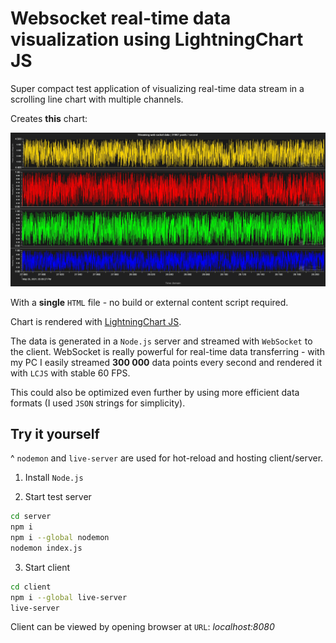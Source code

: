 # Websocket real-time data visualization using LightningChart JS

Super compact test application of visualizing real-time data stream in a scrolling line chart with multiple channels.

Creates **this** chart:

![screenshot](chart.jpg "Chart")

With a **single** `HTML` file - no build or external content script required.

Chart is rendered with [LightningChart JS](https://www.arction.com/lightningchart-js/).

The data is generated in a `Node.js` server and streamed with `WebSocket` to the client. WebSocket is really powerful for real-time data transferring - with my PC I easily streamed **300 000** data points every second and rendered it with `LCJS` with stable 60 FPS.

This could also be optimized even further by using more efficient data formats (I used `JSON` strings for simplicity).

## Try it yourself

^ `nodemon` and `live-server` are used for hot-reload and hosting client/server.

1. Install `Node.js`

2. Start test server

```bash
cd server
npm i
npm i --global nodemon
nodemon index.js
```

3. Start client

```bash
cd client
npm i --global live-server
live-server
```

Client can be viewed by opening browser at `URL`: _localhost:8080_
